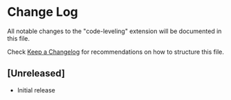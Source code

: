 # Change Log

All notable changes to the "code-leveling" extension will be documented in this file.

Check [Keep a Changelog](http://keepachangelog.com/) for recommendations on how to structure this file.

## [Unreleased]

- Initial release